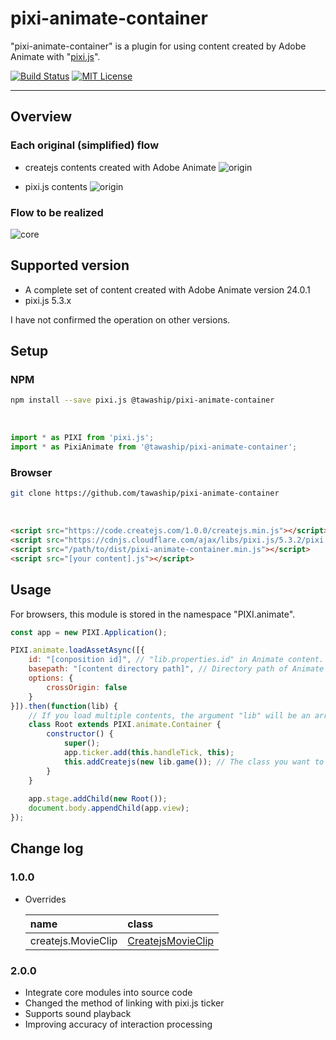 # pixi-animate-container

"pixi-animate-container" is a plugin for using content created by Adobe Animate with "[pixi.js](https://github.com/pixijs/pixi.js)".

[![Build Status](https://travis-ci.com/tawaship/pixi-animate-container.svg?branch=master)](https://travis-ci.com/tawaship/pixi-animate-container)
[![MIT License](http://img.shields.io/badge/license-MIT-blue.svg?style=flat)](LICENSE)

---

## Overview

### Each original (simplified) flow

- createjs contents created with Adobe Animate
![origin](https://raw.githubusercontent.com/tawaship/pixi-animate-core/master/img/animate.png)

- pixi.js contents
![origin](https://raw.githubusercontent.com/tawaship/pixi-animate-core/master/img/pixi.png)

### Flow to be realized

![core](https://raw.githubusercontent.com/tawaship/pixi-animate-core/master/img/core.png)


## Supported version

- A complete set of content created with Adobe Animate version 24.0.1
- pixi.js 5.3.x

I have not confirmed the operation on other versions.

## Setup

### NPM

```sh
npm install --save pixi.js @tawaship/pixi-animate-container
```

<br />

```javascript
import * as PIXI from 'pixi.js';
import * as PixiAnimate from '@tawaship/pixi-animate-container';
```

### Browser

```sh
git clone https://github.com/tawaship/pixi-animate-container
```

<br />

```html
<script src="https://code.createjs.com/1.0.0/createjs.min.js"></script>
<script src="https://cdnjs.cloudflare.com/ajax/libs/pixi.js/5.3.2/pixi.min.js"></script>
<script src="/path/to/dist/pixi-animate-container.min.js"></script>
<script src="[your content].js"></script>
```

## Usage

For browsers, this module is stored in the namespace "PIXI.animate".

```javascript
const app = new PIXI.Application();

PIXI.animate.loadAssetAsync([{
	id: "[conposition id]", // "lib.properties.id" in Animate content.
	basepath: "[content directory path]", // Directory path of Animate content.
	options: {
		crossOrigin: false
	}
}]).then(function(lib) {
	// If you load multiple contents, the argument "lib" will be an array and the "lib" of each content will be stored in order.
	class Root extends PIXI.animate.Container {
		constructor() {
			super();
			app.ticker.add(this.handleTick, this);
			this.addCreatejs(new lib.game()); // The class you want to use.
		}
	}
	
	app.stage.addChild(new Root());
	document.body.appendChild(app.view);
});
```

## Change log

### 1.0.0

- Overrides

	|name|class|
	|:--|:--|
	|createjs.MovieClip|[CreatejsMovieClip](https://tawaship.github.io/pixi-animate-container/docs/classes/createjsmovieclip.html)|

### 2.0.0

- Integrate core modules into source code
- Changed the method of linking with pixi.js ticker
- Supports sound playback
- Improving accuracy of interaction processing